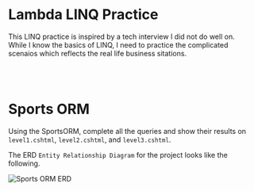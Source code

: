 # Lambda LINQ Practice

This LINQ practice is inspired by a tech interview I did not do well on.  
While I know the basics of LINQ, I need to practice the complicated scenaios which reflects the real life business sitations.  

&nbsp;  
&nbsp;  

# Sports ORM

Using the SportsORM, complete all the queries and show their results on ```level1.cshtml```, ```level2.cshtml```, and ```level3.cshtml```.

The ERD ```Entity Relationship Diagram``` for the project looks like the following.

<img src="https://raw.githubusercontent.com/wgoode3/SportsORM/master/SportsERD.png" alt="Sports ORM ERD" />
